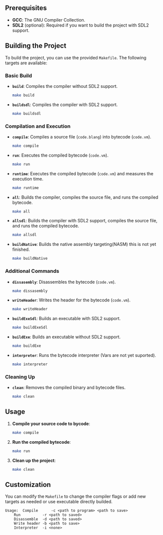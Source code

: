 ## Prerequisites

- **GCC**: The GNU Compiler Collection.
- **SDL2** (optional): Required if you want to build the project with SDL2 support.

## Building the Project

To build the project, you can use the provided `Makefile`. The following targets are available:

### Basic Build

- **`build`**: Compiles the compiler without SDL2 support.
  ```bash
  make build
  ```

- **`buildsdl`**: Compiles the compiler with SDL2 support.
  ```bash
  make buildsdl
  ```

### Compilation and Execution

- **`compile`**: Compiles a source file (`code.blang`) into bytecode (`code.vm`).
  ```bash
  make compile
  ```

- **`run`**: Executes the compiled bytecode (`code.vm`).
  ```bash
  make run
  ```

- **`runtime`**: Executes the compiled bytecode (`code.vm`) and measures the execution time.
  ```bash
  make runtime
  ```

- **`all`**: Builds the compiler, compiles the source file, and runs the compiled bytecode.
  ```bash
  make all
  ```

- **`allsdl`**: Builds the compiler with SDL2 support, compiles the source file, and runs the compiled bytecode.
  ```bash
  make allsdl
  ```
  
- **`buildNative`**: Builds the native assembly targeting(NASM) this is not yet finished.
  ```bash
  make buildNative
  ```

### Additional Commands

- **`dissasembly`**: Disassembles the bytecode (`code.vm`).
  ```bash
  make dissasembly
  ```

- **`writeHeader`**: Writes the header for the bytecode (`code.vm`).
  ```bash
  make writeHeader
  ```

- **`buildExeSdl`**: Builds an executable with SDL2 support.
  ```bash
  make buildExeSdl
  ```

- **`buildExe`**: Builds an executable without SDL2 support.
  ```bash
  make buildExe
  ```

- **`interpreter`**: Runs the bytecode interpreter (Vars are not yet suported).
  ```bash
  make interpreter
  ```

### Cleaning Up

- **`clean`**: Removes the compiled binary and bytecode files.
  ```bash
  make clean
  ```

## Usage

1. **Compile your source code to bycode**:
   ```bash
   make compile
   ```

2. **Run the compiled bytecode**:
   ```bash
   make run
   ```

3. **Clean up the project**:
   ```bash
   make clean
   ```

## Customization

You can modify the `Makefile` to change the compiler flags or add new targets as needed 
or use executable directly builded.
```
Usage:  Compile      -c <path to program> <path to save>
	Run 	     -r <path to saved>
	Disassemble  -d <path to saved>
	Write header -b <path to save>
	Interpreter  -i <none>

```

